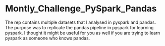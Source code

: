 # Montly_Challenge_PySpark_Pandas
The rep contains multiple datasets that I analysed in pyspark and pandas. The purpose was to replicate the pandas pipeline in pyspark for learning pyspark. I thought it might be useful for you as well if you are trying to learn pyspark as someone who knows pandas. 
